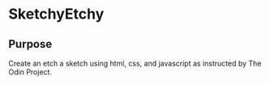 # SketchyEtchy

## Purpose

Create an etch a sketch using html, css, and javascript as instructed by The Odin Project.

